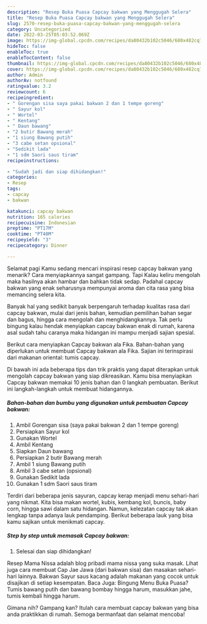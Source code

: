 ```yaml
---
description: "Resep Buka Puasa Capcay bakwan yang Menggugah Selera"
title: "Resep Buka Puasa Capcay bakwan yang Menggugah Selera"
slug: 2570-resep-buka-puasa-capcay-bakwan-yang-menggugah-selera
category: Uncategorized
date: 2022-03-25T05:03:52.069Z
image: https://img-global.cpcdn.com/recipes/da80432b102c5046/680x482cq70/capcay-bakwan-foto-resep-utama.jpg
hideToc: false
enableToc: true
enableTocContent: false
thumbnail: https://img-global.cpcdn.com/recipes/da80432b102c5046/680x482cq70/capcay-bakwan-foto-resep-utama.jpg
cover: https://img-global.cpcdn.com/recipes/da80432b102c5046/680x482cq70/capcay-bakwan-foto-resep-utama.jpg
author: Admin
authorAv: notfound
ratingvalue: 3.2
reviewcount: 6
recipeingredient:
- " Gorengan sisa saya pakai bakwan 2 dan 1 tempe goreng"
- " Sayur kol"
- " Wortel"
- " Kentang"
- " Daun bawang"
- "2 butir Bawang merah"
- "1 siung Bawang putih"
- "3 cabe setan opsional"
- "Sedikit lada"
- "1 sdm Saori saus tiram"
recipeinstructions:

- "Sudah jadi dan siap dihidangkan!"
categories:
- Resep
tags:
- capcay
- bakwan

katakunci: capcay bakwan 
nutrition: 165 calories
recipecuisine: Indonesian
preptime: "PT17M"
cooktime: "PT40M"
recipeyield: "3"
recipecategory: Dinner

---
```



Selamat pagi Kamu sedang mencari inspirasi resep capcay bakwan yang menarik? Cara menyiapkannya sangat gampang. Tapi Kalau keliru mengolah maka hasilnya akan hambar dan bahkan tidak sedap. Padahal capcay bakwan yang enak seharusnya mempunyai aroma dan cita rasa yang bisa memancing selera kita.


Banyak hal yang sedikit banyak berpengaruh terhadap kualitas rasa dari capcay bakwan, mulai dari jenis bahan, kemudian pemilihan bahan segar dan bagus, hingga cara mengolah dan menghidangkannya. Tak perlu bingung kalau hendak menyiapkan capcay bakwan enak di rumah, karena asal sudah tahu caranya maka hidangan ini mampu menjadi sajian spesial.

Berikut cara menyiapkan Capcay bakwan ala Fika. Bahan-bahan yang diperlukan untuk membuat Capcay bakwan ala Fika. Sajian ini terinspirasi dari makanan oriental: tumis capcay.


Di bawah ini ada beberapa tips dan trik praktis yang dapat diterapkan untuk mengolah capcay bakwan yang siap dikreasikan. Kamu bisa menyiapkan Capcay bakwan memakai 10 jenis bahan dan 0 langkah pembuatan. Berikut ini langkah-langkah untuk membuat hidangannya.

<!--inarticleads1-->

##### Bahan-bahan dan bumbu yang digunakan untuk pembuatan Capcay bakwan:

1. Ambil  Gorengan sisa (saya pakai bakwan 2 dan 1 tempe goreng)
1. Persiapkan  Sayur kol
1. Gunakan  Wortel
1. Ambil  Kentang
1. Siapkan  Daun bawang
1. Persiapkan 2 butir Bawang merah
1. Ambil 1 siung Bawang putih
1. Ambil 3 cabe setan (opsional)
1. Gunakan Sedikit lada
1. Gunakan 1 sdm Saori saus tiram


Terdiri dari beberapa jenis sayuran, capcay kerap menjadi menu sehari-hari yang nikmat. Kita bisa makan wortel, kubis, kembang kol, buncis, baby corn, hingga sawi dalam satu hidangan. Namun, kelezatan capcay tak akan lengkap tanpa adanya lauk pendamping. Berikut beberapa lauk yang bisa kamu sajikan untuk menikmati capcay. 

<!--inarticleads2-->

##### Step by step untuk memasak Capcay bakwan:


1. Selesai dan siap dihidangkan!

Resep Mama Nissa adalah blog pribadi mama nissa yang suka masak. Lihat juga cara membuat Cap Jae Jawa (dari bakwan sisa) dan masakan sehari-hari lainnya. Bakwan Sayur saus kacang adalah makanan yang cocok untuk disajikan di setiap kesempatan. Baca Juga: Bingung Menu Buka Puasa? Tumis bawang putih dan bawang bombay hingga harum, masukkan jahe, tumis kembali hingga harum. 

Gimana nih? Gampang kan? Itulah cara membuat capcay bakwan yang bisa anda praktikkan di rumah. Semoga bermanfaat dan selamat mencoba!
